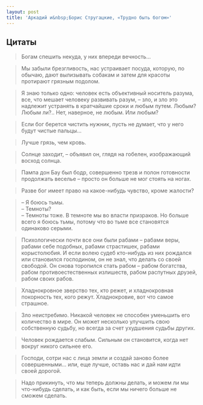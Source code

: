 ```yaml
---
layout: post
title: 'Аркадий и&nbsp;Борис Стругацкие, «Трудно быть богом»'
---
```


## Цитаты

>Богам спешить некуда, у них впереди вечность…

>Мы забыли брезгливость, нас устраивает посуда, которую, по обычаю, дают вылизывать собакам и затем для красоты протирают грязным подолом.

>Я знаю только одно: человек есть объективный носитель разума, все, что мешает человеку развивать разум, – зло, и зло это надлежит устранять в кратчайшие сроки и любым путем. Любым? Любым ли?.. Нет, наверное, не любым. Или любым?

>Если бог берется чистить нужник, пусть не думает, что у него будут чистые пальцы…

>Лучше грязь, чем кровь.

>Солнце заходит, – объявил он, глядя на гобелен, изображающий восход солнца.

>Пампа дон Бау был бодр, совершенно трезв и полон готовности продолжать веселье – просто он больше не мог стоять на ногах.

>Разве бог имеет право на какое-нибудь чувство, кроме жалости?

>– Я боюсь тьмы.  
– Темноты?  
– Темноты тоже. В темноте мы во власти призраков. Но больше всего я боюсь тьмы, потому что во тьме все становятся одинаково серыми.

>Психологически почти все они были рабами – рабами веры, рабами себе подобных, рабами страстишек, рабами корыстолюбия. И если волею судеб кто-нибудь из них рождался или становился господином, он не знал, что делать со своей свободой. Он снова торопился стать рабом – рабом богатства, рабом противоестественных излишеств, рабом распутных друзей, рабом своих рабов.

>Хладнокровное зверство тех, кто режет, и хладнокровная покорность тех, кого режут. Хладнокровие, вот что самое страшное.

>Зло неистребимо. Никакой человек не способен уменьшить его количество в мире. Он может несколько улучшить свою собственную судьбу, но всегда за счет ухудшения судьбы других.

>Человек рождается слабым. Сильным он становится, когда нет вокруг никого сильнее его.

>Господи, сотри нас с лица земли и создай заново более совершенными… или, еще лучше, оставь нас и дай нам идти своей дорогой.

>Надо прикинуть, что мы теперь должны делать, и можем ли мы что-нибудь сделать, и как быть, если мы ничего больше не сможем сделать.
